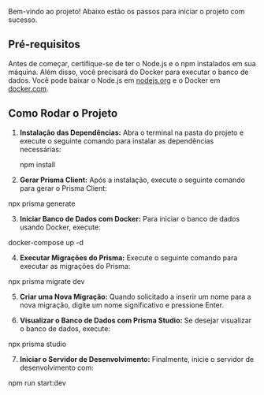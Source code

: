 Bem-vindo ao projeto! Abaixo estão os passos para iniciar o projeto com sucesso.

## Pré-requisitos

Antes de começar, certifique-se de ter o Node.js e o npm instalados em sua máquina. Além disso, você precisará do Docker para executar o banco de dados. Você pode baixar o Node.js em [nodejs.org](https://nodejs.org/) e o Docker em [docker.com](https://www.docker.com/).

## Como Rodar o Projeto

1. **Instalação das Dependências:**
   Abra o terminal na pasta do projeto e execute o seguinte comando para instalar as dependências necessárias:

   npm install

2. **Gerar Prisma Client:**
Após a instalação, execute o seguinte comando para gerar o Prisma Client:

  npx prisma generate

3. **Iniciar Banco de Dados com Docker:**
Para iniciar o banco de dados usando Docker, execute:

  docker-compose up -d

4. **Executar Migrações do Prisma:**
Execute o seguinte comando para executar as migrações do Prisma:

  npx prisma migrate dev

5. **Criar uma Nova Migração:**
Quando solicitado a inserir um nome para a nova migração, digite um nome significativo e pressione Enter.

6. **Visualizar o Banco de Dados com Prisma Studio:**
Se desejar visualizar o banco de dados, execute:

  npx prisma studio

7. **Iniciar o Servidor de Desenvolvimento:**
Finalmente, inicie o servidor de desenvolvimento com:

  npm run start:dev
